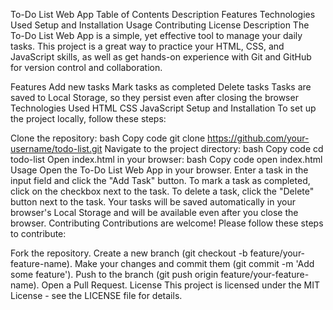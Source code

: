 To-Do List Web App
Table of Contents
Description
Features
Technologies Used
Setup and Installation
Usage
Contributing
License
Description
The To-Do List Web App is a simple, yet effective tool to manage your daily tasks. This project is a great way to practice your HTML, CSS, and JavaScript skills, as well as get hands-on experience with Git and GitHub for version control and collaboration.

Features
Add new tasks
Mark tasks as completed
Delete tasks
Tasks are saved to Local Storage, so they persist even after closing the browser
Technologies Used
HTML
CSS
JavaScript
Setup and Installation
To set up the project locally, follow these steps:

Clone the repository:
bash
Copy code
git clone https://github.com/your-username/todo-list.git
Navigate to the project directory:
bash
Copy code
cd todo-list
Open index.html in your browser:
bash
Copy code
open index.html
Usage
Open the To-Do List Web App in your browser.
Enter a task in the input field and click the "Add Task" button.
To mark a task as completed, click on the checkbox next to the task.
To delete a task, click the "Delete" button next to the task.
Your tasks will be saved automatically in your browser's Local Storage and will be available even after you close the browser.
Contributing
Contributions are welcome! Please follow these steps to contribute:

Fork the repository.
Create a new branch (git checkout -b feature/your-feature-name).
Make your changes and commit them (git commit -m 'Add some feature').
Push to the branch (git push origin feature/your-feature-name).
Open a Pull Request.
License
This project is licensed under the MIT License - see the LICENSE file for details.


